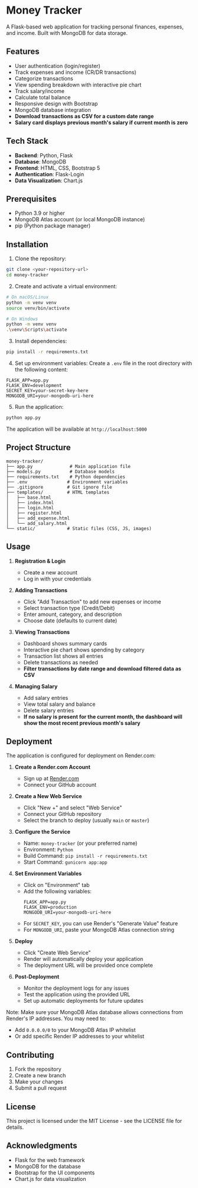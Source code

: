 # Money Tracker

A Flask-based web application for tracking personal finances, expenses, and income. Built with MongoDB for data storage.

## Features

- User authentication (login/register)
- Track expenses and income (CR/DR transactions)
- Categorize transactions
- View spending breakdown with interactive pie chart
- Track salary/income
- Calculate total balance
- Responsive design with Bootstrap
- MongoDB database integration
- **Download transactions as CSV for a custom date range**
- **Salary card displays previous month's salary if current month is zero**

## Tech Stack

- **Backend**: Python, Flask
- **Database**: MongoDB
- **Frontend**: HTML, CSS, Bootstrap 5
- **Authentication**: Flask-Login
- **Data Visualization**: Chart.js

## Prerequisites

- Python 3.9 or higher
- MongoDB Atlas account (or local MongoDB instance)
- pip (Python package manager)

## Installation

1. Clone the repository:
```bash
git clone <your-repository-url>
cd money-tracker
```

2. Create and activate a virtual environment:
```bash
# On macOS/Linux
python -m venv venv
source venv/bin/activate

# On Windows
python -m venv venv
.\venv\Scripts\activate
```

3. Install dependencies:
```bash
pip install -r requirements.txt
```

4. Set up environment variables:
Create a `.env` file in the root directory with the following content:
```
FLASK_APP=app.py
FLASK_ENV=development
SECRET_KEY=your-secret-key-here
MONGODB_URI=your-mongodb-uri-here
```

5. Run the application:
```bash
python app.py
```

The application will be available at `http://localhost:5000`

## Project Structure

```
money-tracker/
├── app.py              # Main application file
├── models.py           # Database models
├── requirements.txt    # Python dependencies
├── .env               # Environment variables
├── .gitignore         # Git ignore file
├── templates/         # HTML templates
│   ├── base.html
│   ├── index.html
│   ├── login.html
│   ├── register.html
│   ├── add_expense.html
│   └── add_salary.html
└── static/            # Static files (CSS, JS, images)
```

## Usage

1. **Registration & Login**
   - Create a new account
   - Log in with your credentials

2. **Adding Transactions**
   - Click "Add Transaction" to add new expenses or income
   - Select transaction type (Credit/Debit)
   - Enter amount, category, and description
   - Choose date (defaults to current date)

3. **Viewing Transactions**
   - Dashboard shows summary cards
   - Interactive pie chart shows spending by category
   - Transaction list shows all entries
   - Delete transactions as needed
   - **Filter transactions by date range and download filtered data as CSV**

4. **Managing Salary**
   - Add salary entries
   - View total salary and balance
   - Delete salary entries
   - **If no salary is present for the current month, the dashboard will show the most recent previous month's salary**

## Deployment

The application is configured for deployment on Render.com:

1. **Create a Render.com Account**
   - Sign up at [Render.com](https://render.com)
   - Connect your GitHub account

2. **Create a New Web Service**
   - Click "New +" and select "Web Service"
   - Connect your GitHub repository
   - Select the branch to deploy (usually `main` or `master`)

3. **Configure the Service**
   - Name: `money-tracker` (or your preferred name)
   - Environment: `Python`
   - Build Command: `pip install -r requirements.txt`
   - Start Command: `gunicorn app:app`

4. **Set Environment Variables**
   - Click on "Environment" tab
   - Add the following variables:
     ```
     FLASK_APP=app.py
     FLASK_ENV=production
     MONGODB_URI=your-mongodb-uri-here
     ```
   - For `SECRET_KEY`, you can use Render's "Generate Value" feature
   - For `MONGODB_URI`, paste your MongoDB Atlas connection string

5. **Deploy**
   - Click "Create Web Service"
   - Render will automatically deploy your application
   - The deployment URL will be provided once complete

6. **Post-Deployment**
   - Monitor the deployment logs for any issues
   - Test the application using the provided URL
   - Set up automatic deployments for future updates

Note: Make sure your MongoDB Atlas database allows connections from Render's IP addresses. You may need to:
- Add `0.0.0.0/0` to your MongoDB Atlas IP whitelist
- Or add specific Render IP addresses to your whitelist

## Contributing

1. Fork the repository
2. Create a new branch
3. Make your changes
4. Submit a pull request

## License

This project is licensed under the MIT License - see the LICENSE file for details.

## Acknowledgments

- Flask for the web framework
- MongoDB for the database
- Bootstrap for the UI components
- Chart.js for data visualization 